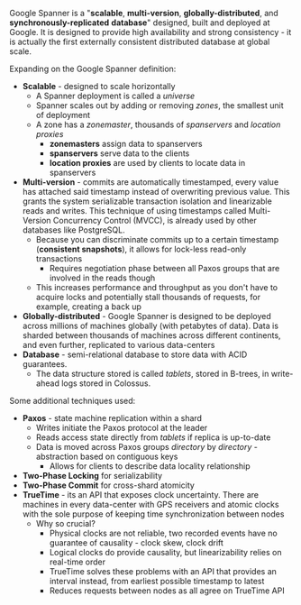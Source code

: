 Google Spanner is a "**scalable**, **multi-version**, **globally-distributed**, and **synchronously-replicated** **database**" designed, built and deployed at Google. It is designed to provide high availability and strong consistency - it is actually the first externally consistent distributed database at global scale.

Expanding on the Google Spanner definition:
- **Scalable** - designed to scale horizontally
	- A Spanner deployment is called a _universe_
	- Spanner scales out by adding or removing _zones_, the smallest unit of deployment 
	- A zone has a _zonemaster_, thousands of _spanservers_ and _location proxies_
		- **zonemasters** assign data to spanservers
		- **spanservers** serve data to the clients
		- **location proxies** are used by clients to locate data in spanservers
- **Multi-version** - commits are automatically timestamped, every value has attached said timestamp instead of overwriting previous value. This grants the system serializable transaction isolation and linearizable reads and writes. This technique of using timestamps called Multi-Version Concurrency Control (MVCC), is already used by other databases like PostgreSQL. 
	- Because you can discriminate commits up to a certain timestamp (**consistent snapshots**), it allows for lock-less read-only transactions
		- Requires negotiation phase between all Paxos groups that are involved in the reads though
	- This increases performance and throughput as you don't have to acquire locks and potentially stall thousands of requests, for example, creating a back up
- **Globally-distributed** - Google Spanner is designed to be deployed across millions of machines globally (with petabytes of data). Data is sharded between thousands of machines across different continents, and even further, replicated to various data-centers
- **Database** - semi-relational database to store data with ACID guarantees. 
	- The data structure stored is called _tablets_, stored in B-trees, in write-ahead logs stored in Colossus.

Some additional techniques used:
- **Paxos** - state machine replication within a shard
	- Writes initiate the Paxos protocol at the leader
	- Reads access state directly from _tablets_ if replica is up-to-date
	- Data is moved across Paxos groups _directory_ by _directory_ - abstraction based on contiguous keys
		- Allows for clients to describe data locality relationship 
- **Two-Phase Locking** for serializability
- **Two-Phase Commit** for cross-shard atomicity
- **TrueTime** - its an API that exposes clock uncertainty. There are machines in every data-center with GPS receivers and atomic clocks with the sole purpose of keeping time synchronization between nodes
	- Why so crucial? 
		- Physical clocks are not reliable, two recorded events have no guarantee of causality - clock skew, clock drift
		- Logical clocks do provide causality, but linearizability relies on real-time order
		- TrueTime solves these problems with an API that provides an interval instead, from earliest possible timestamp to latest
		- Reduces requests between nodes as all agree on TrueTime API


